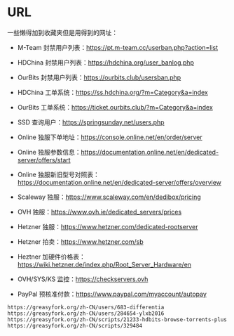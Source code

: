# URL

一些懒得加到收藏夹但是用得到的网址：  

- M-Team  封禁用户列表：https://pt.m-team.cc/userban.php?action=list  
- HDChina 封禁用户列表：https://hdchina.org/user_banlog.php  
- OurBits 封禁用户列表：https://ourbits.club/usersban.php  
- HDChina 工单系统：https://ss.hdchina.org/?m=Category&a=index  
- OurBits 工单系统：https://ticket.ourbits.club/?m=Category&a=index  
- SSD 查询用户：https://springsunday.net/users.php  

- Online 独服下单地址：https://console.online.net/en/order/server  
- Online 独服参数信息：https://documentation.online.net/en/dedicated-server/offers/start  
- Online 独服新旧型号对照表：https://documentation.online.net/en/dedicated-server/offers/overview  
- Scaleway 独服：https://www.scaleway.com/en/dedibox/pricing  
- OVH 独服：https://www.ovh.ie/dedicated_servers/prices  
- Hetzner 独服：https://www.hetzner.com/dedicated-rootserver  
- Hetzner 拍卖：https://www.hetzner.com/sb  
- Heztner 加硬件价格表：https://wiki.hetzner.de/index.php/Root_Server_Hardware/en  
- OVH/SYS/KS 监控：https://checkservers.ovh  

- PayPal 预核准付款：https://www.paypal.com/myaccount/autopay  

```
https://greasyfork.org/zh-CN/users/683-differentia  
https://greasyfork.org/zh-CN/users/284654-ylxb2016  
https://greasyfork.org/zh-CN/scripts/21233-hdbits-browse-torrents-plus  
https://greasyfork.org/zh-CN/scripts/329484 
```
